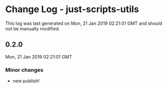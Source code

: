 # Change Log - just-scripts-utils

This log was last generated on Mon, 21 Jan 2019 02:21:01 GMT and should not be manually modified.

## 0.2.0
Mon, 21 Jan 2019 02:21:01 GMT

### Minor changes

- new publish!

